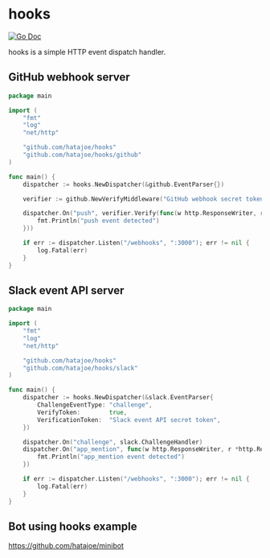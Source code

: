 # hooks

[![Go Doc](https://img.shields.io/badge/godoc-reference-blue.svg?style=flat-square)](http://godoc.org/github.com/hatajoe/hooks)

hooks is a simple HTTP event dispatch handler.

## GitHub webhook server

```go
package main

import (
	"fmt"
	"log"
	"net/http"

	"github.com/hatajoe/hooks"
	"github.com/hatajoe/hooks/github"
)

func main() {
	dispatcher := hooks.NewDispatcher(&github.EventParser{})

	verifier := github.NewVerifyMiddleware("GitHub webhook secret token")

	dispatcher.On("push", verifier.Verify(func(w http.ResponseWriter, r *http.Request) {
		fmt.Println("push event detected")
	}))

	if err := dispatcher.Listen("/webhooks", ":3000"); err != nil {
		log.Fatal(err)
	}
}
```

## Slack event API server

```go
package main

import (
	"fmt"
	"log"
	"net/http"

	"github.com/hatajoe/hooks"
	"github.com/hatajoe/hooks/slack"
)

func main() {
	dispatcher := hooks.NewDispatcher(&slack.EventParser{
		ChallengeEventType: "challenge",
		VerifyToken:        true,
		VerificationToken:  "Slack event API secret token",
	})

	dispatcher.On("challenge", slack.ChallengeHandler)
	dispatcher.On("app_mention", func(w http.ResponseWriter, r *http.Request) {
		fmt.Println("app_mention event detected")
	})

	if err := dispatcher.Listen("/webhooks", ":3000"); err != nil {
		log.Fatal(err)
	}
}
```

## Bot using hooks example

https://github.com/hatajoe/minibot
